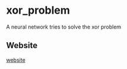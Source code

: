# xor_problem

A neural network tries to solve the xor problem

## Website

[website](https://gamedev46.github.io/xor_problem/)
